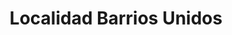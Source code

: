 ---
title: Localidad Barrios Unidos
url: /localidad-barrios-unidos/
latitude: 4.674
longitude: -74.08
---